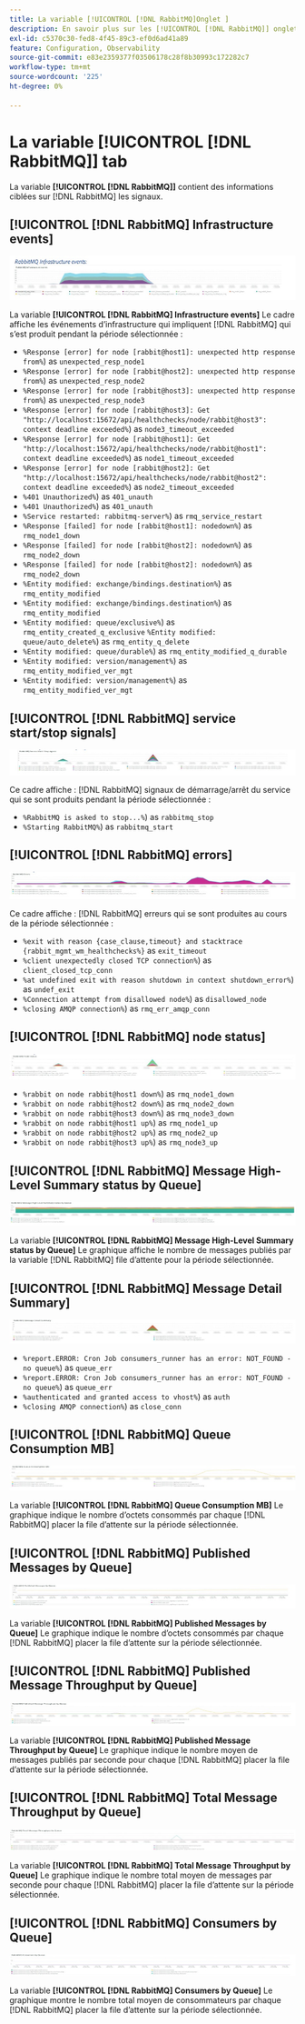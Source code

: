 ```yaml
---
title: La variable [!UICONTROL [!DNL RabbitMQ]Onglet ]
description: En savoir plus sur les [!UICONTROL [!DNL RabbitMQ]] onglet de [!DNL Observation for Adobe Commerce].
exl-id: c5370c30-fed8-4f45-89c3-ef0d6ad41a89
feature: Configuration, Observability
source-git-commit: e83e2359377f03506178c28f8b30993c172282c7
workflow-type: tm+mt
source-wordcount: '225'
ht-degree: 0%

---
```


# La variable [!UICONTROL [!DNL RabbitMQ]] tab

La variable **[!UICONTROL [!DNL RabbitMQ]]** contient des informations ciblées sur [!DNL RabbitMQ] les signaux.

## [!UICONTROL [!DNL RabbitMQ] Infrastructure events]

![[!DNL RabbitMQ] Événements d’infrastructure](../../assets/tools/observation-for-adobe-commerce/rabbitmq-tab-1.jpeg)

La variable **[!UICONTROL [!DNL RabbitMQ] Infrastructure events]** Le cadre affiche les événements d’infrastructure qui impliquent [!DNL RabbitMQ] qui s’est produit pendant la période sélectionnée :

* `%Response [error] for node [rabbit@host1]: unexpected http response from%`) as `unexpected_resp_node1`
* `%Response [error] for node [rabbit@host2]: unexpected http response from%`) as `unexpected_resp_node2`
* `%Response [error] for node [rabbit@host3]: unexpected http response from%`) as `unexpected_resp_node3`
* `%Response [error] for node [rabbit@host3]: Get "http://localhost:15672/api/healthchecks/node/rabbit@host3": context deadline exceeded%`) as `node3_timeout_exceeded`
* `%Response [error] for node [rabbit@host1]: Get "http://localhost:15672/api/healthchecks/node/rabbit@host1": context deadline exceeded%`) as `node1_timeout_exceeded`
* `%Response [error] for node [rabbit@host2]: Get "http://localhost:15672/api/healthchecks/node/rabbit@host2": context deadline exceeded%`) as `node2_timeout_exceeded`
* `%401 Unauthorized%`) as `401_unauth`
* `%401 Unauthorized%`) as `401_unauth`
* `%Service restarted: rabbitmq-server%`) as `rmq_service_restart`
* `%Response [failed] for node [rabbit@host1]: nodedown%`) as `rmq_node1_down`
* `%Response [failed] for node [rabbit@host2]: nodedown%`) as `rmq_node2_down`
* `%Response [failed] for node [rabbit@host2]: nodedown%`) as `rmq_node2_down`
* `%Entity modified: exchange/bindings.destination%`) as `rmq_entity_modified`
* `%Entity modified: exchange/bindings.destination%`) as `rmq_entity_modified`
* `%Entity modified: queue/exclusive%`) as `rmq_entity_created_q_exclusive` `%Entity modified: queue/auto_delete%`) as `rmq_entity_q_delete`
* `%Entity modified: queue/durable%`) as `rmq_entity_modified_q_durable`
* `%Entity modified: version/management%`) as `rmq_entity_modified_ver_mgt`
* `%Entity modified: version/management%`) as `rmq_entity_modified_ver_mgt`

## [!UICONTROL [!DNL RabbitMQ] service start/stop signals]

![[!DNL RabbitMQ] signaux de démarrage et d’arrêt du service](../../assets/tools/observation-for-adobe-commerce/rabbitmq-tab-2.jpeg)

Ce cadre affiche : [!DNL RabbitMQ] signaux de démarrage/arrêt du service qui se sont produits pendant la période sélectionnée :

* `%RabbitMQ is asked to stop...%`) as `rabbitmq_stop`
* `%Starting RabbitMQ%`) as `rabbitmq_start`

## [!UICONTROL [!DNL RabbitMQ] errors]

![[!DNL RabbitMQ] errors](../../assets/tools/observation-for-adobe-commerce/rabbitmq-tab-3.jpeg)

Ce cadre affiche : [!DNL RabbitMQ] erreurs qui se sont produites au cours de la période sélectionnée :

* `%exit with reason {case_clause,timeout} and stacktrace {rabbit_mgmt_wm_healthchecks%}` as `exit_timeout`
* `%client unexpectedly closed TCP connection%`) as `client_closed_tcp_conn`
* `%at undefined exit with reason shutdown in context shutdown_error%`) as `undef_exit`
* `%Connection attempt from disallowed node%`) as `disallowed_node`
* `%closing AMQP connection%`) as `rmq_err_amqp_conn`

## [!UICONTROL [!DNL RabbitMQ] node status]

![[!DNL RabbitMQ] état du noeud](../../assets/tools/observation-for-adobe-commerce/rabbitmq-tab-4.jpeg)

* `%rabbit on node rabbit@host1 down%`) as `rmq_node1_down`
* `%rabbit on node rabbit@host2 down%`) as `rmq_node2_down`
* `%rabbit on node rabbit@host3 down%`) as `rmq_node3_down`
* `%rabbit on node rabbit@host1 up%`) as `rmq_node1_up`
* `%rabbit on node rabbit@host2 up%`) as `rmq_node2_up`
* `%rabbit on node rabbit@host3 up%`) as `rmq_node3_up`

## [!UICONTROL [!DNL RabbitMQ] Message High-Level Summary status by Queue]

![[!DNL RabbitMQ] État du résumé de haut niveau du message par file d’attente](../../assets/tools/observation-for-adobe-commerce/rabbitmq-tab-5.jpeg)

La variable **[!UICONTROL [!DNL RabbitMQ] Message High-Level Summary status by Queue]** Le graphique affiche le nombre de messages publiés par la variable [!DNL RabbitMQ] file d’attente pour la période sélectionnée.

## [!UICONTROL [!DNL RabbitMQ] Message Detail Summary]

![[!DNL RabbitMQ] Résumé des détails du message](../../assets/tools/observation-for-adobe-commerce/rabbitmq-tab-6.jpeg)

* `%report.ERROR: Cron Job consumers_runner has an error: NOT_FOUND - no queue%`) as `queue_err`
* `%report.ERROR: Cron Job consumers_runner has an error: NOT_FOUND - no queue%`) as `queue_err`
* `%authenticated and granted access to vhost%`) as `auth`
* `%closing AMQP connection%`) as `close_conn`

## [!UICONTROL [!DNL RabbitMQ] Queue Consumption MB]

![[!DNL RabbitMQ] Mo de consommation de la file d’attente](../../assets/tools/observation-for-adobe-commerce/rabbitmq-tab-7.jpeg)

La variable **[!UICONTROL [!DNL RabbitMQ] Queue Consumption MB]** Le graphique indique le nombre d’octets consommés par chaque [!DNL RabbitMQ] placer la file d’attente sur la période sélectionnée.

## [!UICONTROL [!DNL RabbitMQ] Published Messages by Queue]

![[!DNL RabbitMQ] Messages publiés par file d’attente](../../assets/tools/observation-for-adobe-commerce/rabbitmq-tab-8.jpeg)

La variable **[!UICONTROL [!DNL RabbitMQ] Published Messages by Queue]** Le graphique indique le nombre d’octets consommés par chaque [!DNL RabbitMQ] placer la file d’attente sur la période sélectionnée.

## [!UICONTROL [!DNL RabbitMQ] Published Message Throughput by Queue]

![[!DNL RabbitMQ] Débit des messages publiés par file d’attente](../../assets/tools/observation-for-adobe-commerce/rabbitmq-tab-9.jpeg)

La variable **[!UICONTROL [!DNL RabbitMQ] Published Message Throughput by Queue]** Le graphique indique le nombre moyen de messages publiés par seconde pour chaque [!DNL RabbitMQ] placer la file d’attente sur la période sélectionnée.

## [!UICONTROL [!DNL RabbitMQ] Total Message Throughput by Queue]

![[!DNL RabbitMQ] Débit total des messages par file d’attente](../../assets/tools/observation-for-adobe-commerce/rabbitmq-tab-10.jpeg)

La variable **[!UICONTROL [!DNL RabbitMQ] Total Message Throughput by Queue]** Le graphique indique le nombre total moyen de messages par seconde pour chaque [!DNL RabbitMQ] placer la file d’attente sur la période sélectionnée.

## [!UICONTROL [!DNL RabbitMQ] Consumers by Queue]

![[!DNL RabbitMQ] Consommateurs par file d’attente](../../assets/tools/observation-for-adobe-commerce/rabbitmq-tab-11.jpeg)

La variable **[!UICONTROL [!DNL RabbitMQ] Consumers by Queue]** Le graphique montre le nombre total moyen de consommateurs par chaque [!DNL RabbitMQ] placer la file d’attente sur la période sélectionnée.
